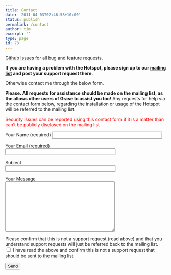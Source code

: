 ```yaml
---
title: Contact
date: '2011-04-03T02:46:58+10:00'
status: publish
permalink: /contact
author: tim
excerpt: ''
type: page
id: 73
---
```

[Github Issues](https://github.com/GraseHotspot/grase-www-portal/issues) for all bug and feature requests.

**If you are having a problem with the Hotspot, please sign up to our [mailing list](https://grasehotspot.org/mailing-list/ "Mailing List") and post your support request there.**

Otherwise contact me through the below form.

**Please. All requests for assistance should be made on the mailing list, as the allows other users of Grase to assist you too!** Any requests for help via the contact form below, regarding the installation or usage of the Hotspot will be referred to the mailing list.

<span style="color: red">Security issues can be reported using this contact form if it is a matter than can’t be publicly disclosed on the mailing list</span>

<div class="wpcf7" dir="ltr" id="wpcf7-f433-o1" lang="en-US" role="form"><div class="screen-reader-response">
</div><form action="/wp-admin/admin.php?page=gatsby-markdown-export#wpcf7-f433-o1" class="wpcf7-form init" data-status="init" method="post" novalidate="novalidate"><div style="display: none;"><input name="_wpcf7" type="hidden" value="433"></input><input name="_wpcf7_version" type="hidden" value="5.4.1"></input><input name="_wpcf7_locale" type="hidden" value="en_US"></input><input name="_wpcf7_unit_tag" type="hidden" value="wpcf7-f433-o1"></input><input name="_wpcf7_container_post" type="hidden" value="0"></input><input name="_wpcf7_posted_data_hash" type="hidden" value=""></input><input name="_wpcf7_recaptcha_response" type="hidden" value=""></input></div><label> Your Name (required)  
 <span class="wpcf7-form-control-wrap your-name"><input aria-invalid="false" aria-required="true" class="wpcf7-form-control wpcf7-text wpcf7-validates-as-required" name="your-name" size="40" type="text" value=""></input></span> </label>

<label> Your Email (required)  
 <span class="wpcf7-form-control-wrap your-email"><input aria-invalid="false" aria-required="true" class="wpcf7-form-control wpcf7-text wpcf7-email wpcf7-validates-as-required wpcf7-validates-as-email" name="your-email" size="40" type="email" value=""></input></span> </label>

<label> Subject  
 <span class="wpcf7-form-control-wrap your-subject"><input aria-invalid="false" class="wpcf7-form-control wpcf7-text" name="your-subject" size="40" type="text" value=""></input></span> </label>

<label> Your Message  
 <span class="wpcf7-form-control-wrap your-message"><textarea aria-invalid="false" class="wpcf7-form-control wpcf7-textarea" cols="40" name="your-message" rows="10"></textarea></span> </label>

<label> Please confirm that this is not a support request (read above) and that you understand support requests will just be referred back to the mailing list.  
<span class="wpcf7-form-control-wrap acceptance-395"><span class="wpcf7-form-control wpcf7-acceptance"><span class="wpcf7-list-item"><input aria-invalid="false" name="acceptance-395" type="checkbox" value="1"></input></span></span></span> I have read the above and confirm this is not a support request that should be sent to the mailing list </label>

<input class="wpcf7-form-control wpcf7-submit" type="submit" value="Send"></input>

<div aria-hidden="true" class="wpcf7-response-output"></div></form></div>